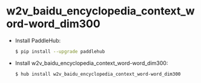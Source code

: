 # w2v_baidu_encyclopedia_context_word-word_dim300
* Install PaddleHub: 

    ```bash
    $ pip install --upgrade paddlehub
    ```

* Install w2v_baidu_encyclopedia_context_word-word_dim300: 

    ```bash
    $ hub install w2v_baidu_encyclopedia_context_word-word_dim300
    ```
